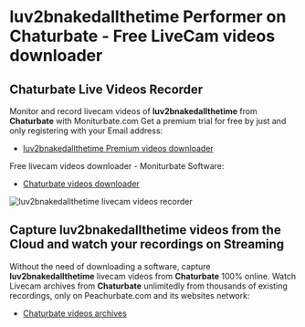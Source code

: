 # luv2bnakedallthetime Performer on Chaturbate - Free LiveCam videos downloader

## Chaturbate Live Videos Recorder

Monitor and record livecam videos of **luv2bnakedallthetime** from **Chaturbate** with Moniturbate.com
Get a premium trial for free by just and only registering with your Email address:
* [luv2bnakedallthetime Premium videos downloader](https://moniturbate.com/request-demo-licence-key.html)

Free livecam videos downloader - Moniturbate Software:
* [Chaturbate videos downloader](https://moniturbate.com/moniturbate-download-software.html)

![luv2bnakedallthetime livecam videos recorder](https://peachurnet.com/templates/moniturbate-software.png)


## Capture luv2bnakedallthetime videos from the Cloud and watch your recordings on Streaming

Without the need of downloading a software, capture **luv2bnakedallthetime** livecam videos from **Chaturbate** 100% online.
Watch Livecam archives from **Chaturbate** unlimitedly from thousands of existing recordings, only on Peachurbate.com and its websites network:
* [Chaturbate videos archives](https://peachurnet.com/)